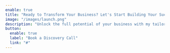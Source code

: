 ```yaml
---
enable: true
title: "Ready to Transform Your Business? Let's Start Building Your Success Story Today"
image: "/images/launch.png"
description: "Unlock the full potential of your business with my tailored solutions and expert guidance. Schedule a consultation with our team to discuss how I can help you achieve your marketing goals and propel your business to new heights."
button:
  enable: true
  label: "Book a Discovery Call"
  link: "#"
---
```

